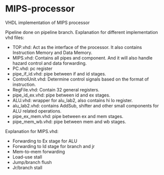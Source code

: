 MIPS-processor
==============

VHDL implementation of MIPS processor

Pipeline done on pipeline branch. Explanation for different implementation vhd files:

* TOP.vhd: Act as the interface of the processor. It also contains Instruction Memory and Data Memory.
* MIPS.vhd: Contains all pipes and component. And it will also handle hazard control and data forwarding.
* PC.vhd: pc register
* pipe_if_id.vhd: pipe between if and id stages.
* ControlUnit.vhd: Determine control signals based on the format of instruction.
* RegFile.vhd: Contain 32 general registers.
* pipe_id_ex.vhd: pipe between id and ex stages.
* ALU.vhd: wrapper for alu_lab2, also contains hi lo register.
* alu_lab2.vhd: contains AddSub, shifter and other small components for ALU related operations.
* pipe_ex_mem.vhd: pipe between ex and mem stages.
* pipe_mem_wb.vhd: pipe between mem and wb stages.


Explanation for MIPS.vhd:

* Forwarding to Ex stage for ALU
* Forwarding to Id stage for branch and jr
* Mem-to-mem forwarding
* Load-use stall
* Jump/branch flush
* Jr/branch stall
